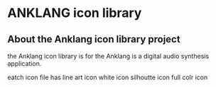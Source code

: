 

ANKLANG icon library 
=======

## About the Anklang icon library project

the Anklang icon library is for the Anklang is a digital audio synthesis application. 

eatch icon file has
	line art icon
	white icon
	silhoutte icon
	full colr icon
